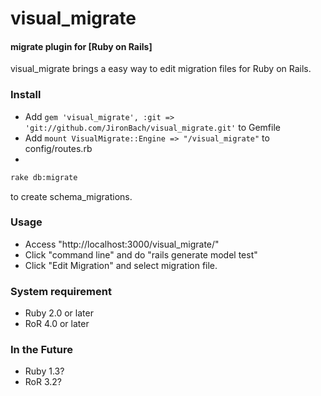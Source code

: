 visual_migrate
=======
#### migrate plugin for [Ruby on Rails]
visual_migrate brings a easy way to edit migration files for Ruby on Rails.

### Install
* Add `gem 'visual_migrate', :git => 'git://github.com/JironBach/visual_migrate.git'` to Gemfile
* Add `mount VisualMigrate::Engine => "/visual_migrate"` to config/routes.rb
*
```bash
rake db:migrate
```
  to create schema_migrations.

### Usage
* Access "http://localhost:3000/visual_migrate/"
* Click "command line" and do "rails generate model test"
* Click "Edit Migration" and select migration file.

### System requirement
* Ruby 2.0 or later
* RoR 4.0 or later

### In the Future
* Ruby 1.3?
* RoR 3.2?

